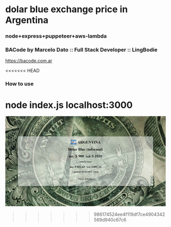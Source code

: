 # dolar blue exchange price in Argentina
### node+express+puppeteer+aws-lambda

### BACode by Marcelo Dato :: Full Stack Developer :: LingBodie
https://bacode.com.ar

<<<<<<< HEAD
### How to use
node index.js
localhost:3000
=======
![](https://github.com/mdato/dolar/blob/main/dolarblue.jpg)
>>>>>>> 986174524ee4f119df7ce4904342569d940c67c6
